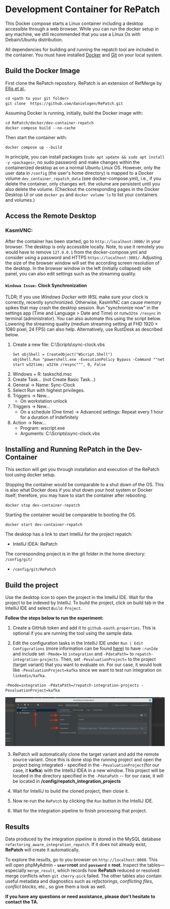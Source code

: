 # Development Container for RePatch

This Docker compose starts a Linux container including a desktop accessible through a web browser. While you can run the docker setup in any machine, we still recommended that you use a Linux Os with Debain/Ubuntu distribution.

All dependencies for building and running the repatch tool are included in the container.
You must have installed [Docker](https://docs.docker.com/get-started/get-docker/) and [Git](https://git-scm.com/downloads) on your local system.

## Build the Docker Image

First clone the RePatch repository. RePatch is an extension of RefMerge by [Ellis et al.](https://github.com/ualberta-smr/RefMerge).
```
cd <path to your git folder>
git clone  https://github.com/danielogen/RePatch.git
```

Assuming Docker is running, initially, build the Docker image with:
```
cd RePatch/docker/dev-container-repatch
docker compose build --no-cache
```

Then start the container with:
```
docker compose up --build
```
In principle, you can install packages (```sudo apt update && sudo apt install -y <packages>```, no sudo password) and make changes within the containerized desktop as on a normal Ubuntu Linux OS.
However, only the user data in ```/config``` (the user's home directory) is mapped to a Docker volume ```dev_container_repatch_data``` (see docker-compose.yml), i.e., if you delete the container, only changes wrt. the volume are persistent until you also delete the volume.
 (Checkout the corresponding pages in the Docker Desktop UI or use ```docker ps``` and ```docker volume ls``` to list your containers and volumes.)

## Access the Remote Desktop

### KasmVNC:

After the container has been started, go to ```http://localhost:3000/``` in your browser.
The desktop is only accessible locally.
Note, to use it remotely you would have to remove ```127.0.0.1``` from the docker-compose.yml and consider using a password and HTTPS ```https://localhost:3001/```.
Adjusting the size of the browser window will set the according screen resolution of the desktop.
In the browser window in the left (initially collapsed) side panel, you can also edit settings such as the streaming quality.

#### ```Windowa Issue:``` Clock Synchronization

TLDR; If you use *Windows Docker with WSL* make sure your clock is correctly, recently synchronized. 
Otherwise, KasmVNC can cause memory spikes that may crash the desktop session.
Run "synchronize now"  in the settings app (Time and Language > Date and Time) or run```w32tm /resync``` in terminal (administrator).
You can also automate this using the script below.
Lowering the streaming quality (medium streaming setting at FHD 1920 × 1080 pixel, 24 FPS) can also help. 
Alternatively, use RustDesk as described below.

1. Create a new file: C:\Scripts\sync-clock.vbs
   ```
   Set objShell = CreateObject("WScript.Shell")
   objShell.Run "powershell.exe -ExecutionPolicy Bypass -Command ""net start w32time; w32tm /resync""", 0, False
   ```
1. Windows + R: taskschd.msc
1. Create Task... (not Create Basic Task...)
1. General -> Name: Sync-Clock
1. Select Run with highest privileges.
1. Triggers -> New...
   - On workstation unlock
1. Triggers -> New...  
   - On a schedule (One time) -> Advanced settings: Repeat every 1 hour for a duration of Indefinitely
1. Action -> New...
   - Program: wscript.exe
   - Arguments: C:\Scripts\sync-clock.vbs

## Installing and Running RePatch in the Dev-Container
This section will get you through installation and execution of the RePatch tool using docker setup. 

Stopping the container would be comparable to a shut down of the OS.
This is also what Docker does if you shut down your host system or Docker itself; therefore, you may have to start the container after rebooting.
```
docker stop dev-container-repatch
```
Starting the container would be comparable to booting the OS.
```
docker start dev-container-repatch
```

The desktop has a link to start IntelliJ for the project repatch:
- IntelliJ IDEA: RePatch

The corresponding project is in the git folder in the home directory: ```/config/git/```
- ```/config/git/RePatch```


## Build the project
Use the desktop icon to open the project in the IntelliJ IDE. Wait for the project to be indexed by IntelliJ. To build the project, click on build tab in the IntelliJ IDE and select `Build Project`.

<!-- #### Edit configuration
Edit the configuration tasks in the IntelliJ IDE under `Run | Edit Configurations` (more information can be found [here](https://www.jetbrains.com/help/idea/run-debug-configuration.html#create-permanent)) to have `:runIde` and include set `-Pmode=` to `integration` and `-PdataPath=` to `repatch-integration-projects`.
Then, set `-PevaluationProject=` to the project (target variant) that you want to evaluate on. For our case,
it would look like `-PevaluationProject=kafka` since we want to test run integration on `linkedin/kafka`.

<p align="center">
  <img src="figures/edit-config.png" alt="Edit Configurations" width="600"/>
  <br>
</p> -->


<!-- **NB: Running the entire experiment takes more than 10 hour to complete. For this reason, we provide one source -> target variant (apache/kakfa -> linkedin/kafka) and 5 bugfix patches (pull requests), alongside the full dataset, to facilitate quick testing of the tool/experiment. Both the test and full projects are located in: `src/main/resources` (sample_data and completed_data) directory**.  -->

**Follow the steps below to run the experiment:**

1. Create a GitHub token and add it to `github-oauth.properties`. This is optional if you are running the tool using the sample data.
   
2. Edit the configuration tasks in the IntelliJ IDE under `Run | Edit Configurations` (more information can be found [here](https://www.jetbrains.com/help/idea/run-debug-configuration.html#create-permanent)) to have `:runIde` and include set `-Pmode=` to `integration` and `-PdataPath=` to `repatch-integration-projects`. Then, set `-PevaluationProject=` to the project (target variant) that you want to evaluate on. For our case, it would look like `-PevaluationProject=kafka` since we want to test run integration on `linkedin/kafka`.
```
-Pmode=integration -PdataPath=/repatch-integration-projects -PevaluationProject=kafka
```
   <p align="center">
      <img src="../../figures/edit-config.png" alt="Edit Configurations" width="600"/>
      <br>
   </p>

3. RePatch will automatically clone the target variant and add the remote source variant. Once this is done stop the running project and open the project being integrated - specified in the `-PevaluationProject`(for our case, it **kafka**) with the IntelliJ IDEA in a new window. This project will be located in the directory specified in the `-PdataPath` -- for our case, it will be located in **/config/repatch_integration_projects**

4. Wait for IntelliJ to build the cloned project, then close it.

5. Now re-run the `RePatch` by clicking the `Run` button in the IntelliJ IDE.

6. Wait for the integration pipeline to finish processing that project.

## Results

Data produced by the integration pipeline is stored in the MySQL database `refactoring_aware_integration_repatch`. If it does not already exist, **RePatch** will create it automatically.

To explore the results, go to you browser on `http://localhost:8080`. This will open phpMyAdmin - **`user`=root** and **`password` = root**. Inspect the tables—especially `merge_result`, which records how **RePatch** reduced or resolved merge conflicts when `git cherry-pick` failed. The other tables also contain useful metadata and diagnostics such as *refactorings*, *conflicting files*, *conflict blocks*, etc., so give them a look as well.

**If you have any questions or need assistance, please don’t hesitate to contact the TA.**